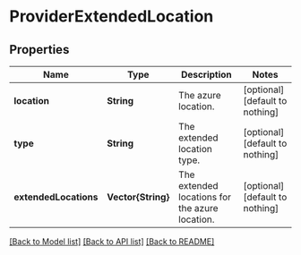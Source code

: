 # ProviderExtendedLocation


## Properties
Name | Type | Description | Notes
------------ | ------------- | ------------- | -------------
**location** | **String** | The azure location. | [optional] [default to nothing]
**type** | **String** | The extended location type. | [optional] [default to nothing]
**extendedLocations** | **Vector{String}** | The extended locations for the azure location. | [optional] [default to nothing]


[[Back to Model list]](../README.md#models) [[Back to API list]](../README.md#api-endpoints) [[Back to README]](../README.md)


